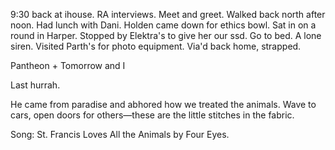 9:30 back at ihouse. RA interviews. Meet and greet. Walked back north after noon. Had lunch with Dani. Holden came down for ethics bowl. Sat in on a round in Harper. Stopped by Elektra's to give her our ssd. Go to bed. A lone siren. Visited Parth's for photo equipment. Via'd back home, strapped.

Pantheon + Tomorrow and I

Last hurrah.

He came from paradise and abhored how we treated the animals.
Wave to cars, open doors for others—these are the little stitches in the fabric.

Song: St. Francis Loves All the Animals by Four Eyes.
